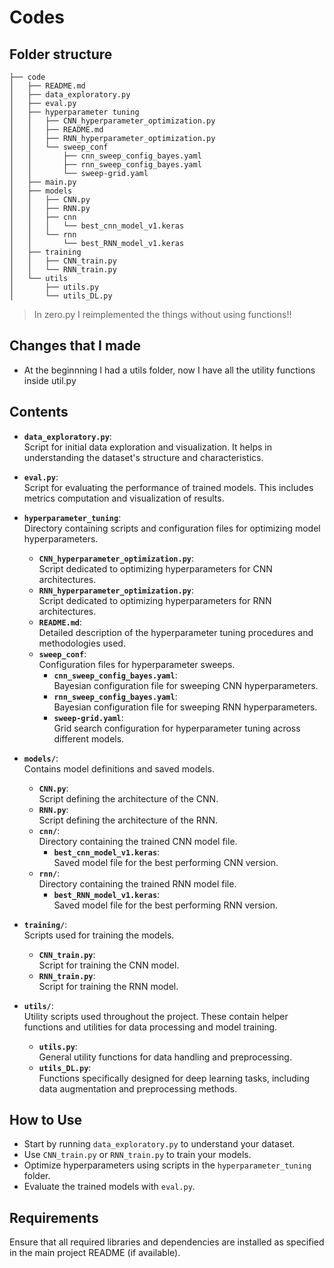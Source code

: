 # Codes
## Folder structure
```
├── code
│   ├── README.md
│   ├── data_exploratory.py
│   ├── eval.py
│   ├── hyperparameter tuning
│   │   ├── CNN_hyperparameter_optimization.py
│   │   ├── README.md
│   │   ├── RNN_hyperparameter_optimization.py
│   │   └── sweep_conf
│   │       ├── cnn_sweep_config_bayes.yaml
│   │       ├── rnn_sweep_config_bayes.yaml
│   │       └── sweep-grid.yaml
│   ├── main.py
│   ├── models
│   │   ├── CNN.py
│   │   ├── RNN.py
│   │   ├── cnn
│   │   │   └── best_cnn_model_v1.keras
│   │   └── rnn
│   │       └── best_RNN_model_v1.keras
│   ├── training
│   │   ├── CNN_train.py
│   │   └── RNN_train.py
│   └── utils
│       ├── utils.py
│       └── utils_DL.py
```

> In zero.py I reimplemented the things without using functions!!

## Changes that I made
- At the beginnning I had a utils folder, now I have all the utility functions inside util.py

## Contents

- **`data_exploratory.py`**:  
  Script for initial data exploration and visualization. It helps in understanding the dataset's structure and characteristics.

- **`eval.py`**:  
  Script for evaluating the performance of trained models. This includes metrics computation and visualization of results.

- **`hyperparameter_tuning`**:  
  Directory containing scripts and configuration files for optimizing model hyperparameters.
  - **`CNN_hyperparameter_optimization.py`**:  
    Script dedicated to optimizing hyperparameters for CNN architectures.
  - **`RNN_hyperparameter_optimization.py`**:  
    Script dedicated to optimizing hyperparameters for RNN architectures.
  - **`README.md`**:  
    Detailed description of the hyperparameter tuning procedures and methodologies used.
  - **`sweep_conf`**:  
    Configuration files for hyperparameter sweeps.
    - **`cnn_sweep_config_bayes.yaml`**:  
      Bayesian configuration file for sweeping CNN hyperparameters.
    - **`rnn_sweep_config_bayes.yaml`**:  
      Bayesian configuration file for sweeping RNN hyperparameters.
    - **`sweep-grid.yaml`**:  
      Grid search configuration for hyperparameter tuning across different models.

- **`models/`**:  
  Contains model definitions and saved models.
  - **`CNN.py`**:  
    Script defining the architecture of the CNN.
  - **`RNN.py`**:  
    Script defining the architecture of the RNN.
  - **`cnn/`**:  
    Directory containing the trained CNN model file.
    - **`best_cnn_model_v1.keras`**:  
      Saved model file for the best performing CNN version.
  - **`rnn/`**:  
    Directory containing the trained RNN model file.
    - **`best_RNN_model_v1.keras`**:  
      Saved model file for the best performing RNN version.

- **`training/`**:  
  Scripts used for training the models.
  - **`CNN_train.py`**:  
    Script for training the CNN model.
  - **`RNN_train.py`**:  
    Script for training the RNN model.

- **`utils/`**:  
  Utility scripts used throughout the project. These contain helper functions and utilities for data processing and model training.
  - **`utils.py`**:  
    General utility functions for data handling and preprocessing.
  - **`utils_DL.py`**:  
    Functions specifically designed for deep learning tasks, including data augmentation and preprocessing methods.

## How to Use

- Start by running `data_exploratory.py` to understand your dataset.
- Use `CNN_train.py` or `RNN_train.py` to train your models.
- Optimize hyperparameters using scripts in the `hyperparameter_tuning` folder.
- Evaluate the trained models with `eval.py`.

## Requirements

Ensure that all required libraries and dependencies are installed as specified in the main project README (if available).